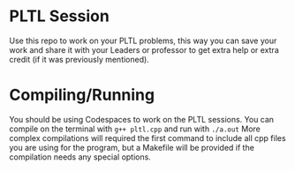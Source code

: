 # PLTL Session

Use this repo to work on your PLTL problems, this way you can save your work and share it with your Leaders or professor to get extra help or extra credit (if it was previously mentioned).

# Compiling/Running

You should be using Codespaces to work on the PLTL sessions. You can compile on the terminal with ```g++ pltl.cpp``` and run with ```./a.out```
More complex compilations will required the first command to include all cpp files you are using for the program, but a Makefile will be provided if the compilation needs any special options.
